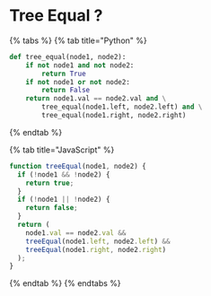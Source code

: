 # Tree Equal ?

{% tabs %} {% tab title="Python" %}

```python
def tree_equal(node1, node2):
    if not node1 and not node2:
        return True
    if not node1 or not node2:
        return False
    return node1.val == node2.val and \
        tree_equal(node1.left, node2.left) and \
        tree_equal(node1.right, node2.right)

```

{% endtab %}

{% tab title="JavaScript" %}

```javascript
function treeEqual(node1, node2) {
  if (!node1 && !node2) {
    return true;
  }
  if (!node1 || !node2) {
    return false;
  }
  return (
    node1.val == node2.val &&
    treeEqual(node1.left, node2.left) &&
    treeEqual(node1.right, node2.right)
  );
}
```

{% endtab %} {% endtabs %}
